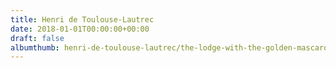 ```yaml
---
title: Henri de Toulouse-Lautrec
date: 2018-01-01T00:00:00+00:00
draft: false
albumthumb: henri-de-toulouse-lautrec/the-lodge-with-the-golden-mascaron.jpg
---
```

